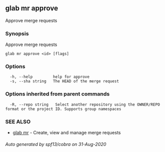 ## glab mr approve

Approve merge requests

### Synopsis

Approve merge requests

```
glab mr approve <id> [flags]
```

### Options

```
  -h, --help         help for approve
  -s, --sha string   The HEAD of the merge request
```

### Options inherited from parent commands

```
  -R, --repo string   Select another repository using the OWNER/REPO format or the project ID. Supports group namespaces
```

### SEE ALSO

* [glab mr](glab_mr.md)	 - Create, view and manage merge requests

###### Auto generated by spf13/cobra on 31-Aug-2020
